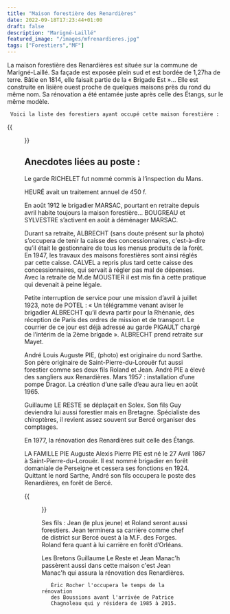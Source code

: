 ```yaml
---
title: "Maison forestière des Renardières"
date: 2022-09-18T17:23:44+01:00
draft: false
description: "Marigné-Laillé"
featured_image: "/images/mfrenardieres.jpg"
tags: ["Forestiers","MF"]
---
```


La maison forestière des Renardières est située sur la commune de Marigné-Laillé.
Sa façade est exposée plein sud et est bordée de 1,27ha de terre.
Bâtie en 1814, elle faisait partie de la « Brigade Est »… 
Elle est construite en lisière ouest proche de quelques maisons près du rond du même nom.
Sa rénovation a été entamée juste après celle des Étangs, sur le même modèle.

     Voici la liste des forestiers ayant occupé cette maison forestière : 

{{<figure src="/images/articles/renardieres.jpg" title="Forestiers des Renardières">}}

 ## Anecdotes liées au poste :

Le garde RICHELET fut nommé commis à l’inspection du Mans. 
  
HEURÉ avait un traitement annuel de 450 f.
  
En août 1912 le brigadier MARSAC, pourtant en retraite depuis avril habite toujours la maison forestière...
  BOUGREAU et SYLVESTRE s’activent en août à déménager MARSAC. 
  
  Durant sa retraite, ALBRECHT (sans doute présent sur la photo)
  s’occupera de tenir la caisse des concessionnaires, 
  c'est-à-dire qu’il était le gestionnaire de tous les menus produits de la forêt. 
  En 1947, les travaux des maisons forestières sont ainsi réglés par cette caisse.
  CALVEL a repris plus tard cette caisse des concessionnaires, 
  qui servait à régler pas mal de dépenses.
  Avec la retraite de M.de MOUSTIER il est mis fin à cette pratique 
  qui devenait à peine légale.
  
Petite interruption de service pour une mission d’avril à juillet 1923, note de POTEL : 
« Un télégramme venant aviser le brigadier ALBRECHT qu’il devra partir pour la Rhénanie,
dès réception de Paris des ordres de mission et de transport. Le courrier de ce jour est déjà adressé au garde PIGAULT chargé de l’intérim de la 2ème brigade ».
ALBRECHT prend retraite sur Mayet. 
  
André Louis Auguste PIE, (photo) est originaire du nord Sarthe. 
Son père originaire de Saint-Pierre-du-Lorouër fut aussi forestier 
comme ses deux fils Roland et Jean. André PIE a élevé des sangliers 
aux Renardières. Mars 1957 : installation d’une pompe Dragor.
La création d’une salle d’eau aura lieu en août 1965. 
  
Guillaume LE RESTE se déplaçait en Solex. Son fils Guy deviendra lui aussi forestier mais en Bretagne.
Spécialiste des chiroptères, il revient assez souvent sur Bercé organiser des comptages.
  
En 1977, la rénovation des Renardières suit celle des Étangs. 

LA FAMILLE PIE 
Auguste Alexis Pierre PIE est né le 27 Avril 1867 à Saint-Pierre-du-Lorouër.
Il est nommé brigadier en forêt domaniale de Perseigne et cessera ses fonctions en 1924.
Quittant le nord Sarthe, André son fils occupera le poste des Renardières, en forêt de Bercé.
  
{{<figure src="/images/articles/famille-pie.jpg" title="Famille Pie – 3 forestiers sur cette photo ">}}
  
Ses fils : Jean (le plus jeune) et Roland seront aussi forestiers. 
Jean terminera sa carrière comme chef de district sur Bercé ouest à la M.F. des Forges.
Roland fera quant à lui carrière en forêt d’Orléans. 
     
     
Les Bretons Guillaume Le Reste et Jean Manac'h passèrent aussi dans cette maison
c'est Jean Manac'h qui assura la rénovation des Renardières.
     
       Éric Rocher l'occupera le temps de la rénovation
       des Boussions avant l'arrivée de Patrice
       Chagnoleau qui y résidera de 1985 à 2015.
     
